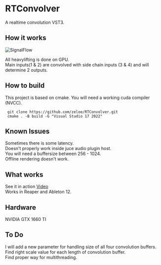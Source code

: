 # RTConvolver
A realtime convolution VST3.
## How it works

![SignalFlow](https://github.com/user-attachments/assets/4eb5a563-39f0-47b4-afc2-9028b1854ef8)

All heavylifting is done on GPU. \
Main inputs(1 & 2) are convolved with side chain inputs (3 & 4)  and will determine 2 outputs.

## How to build
This project is based on cmake.
You will need a working cuda compiler (NVCC).
 ```shell
  git clone https://github.com/zeloe/RTConvolver.git
  cmake . -B build -G "Visual Studio 17 2022"
```

## Known Issues
Sometimes there is some latency. \
Doesn't properly work inside juce audio plugin host. \
You will need a buffersize between 256 - 1024. \
Offline rendering doesn't work.
## What works
See it in action [Video](https://youtu.be/UnypuxxIxOg) \
Works in Reaper and Ableton 12.
## Hardware
NVIDIA GTX 1660 TI

## To Do
I will add a new parameter for handling size of all four convolution buffers. \
Find right scale value for each length of convolution buffer. \
Find proper way for multithreading. 
